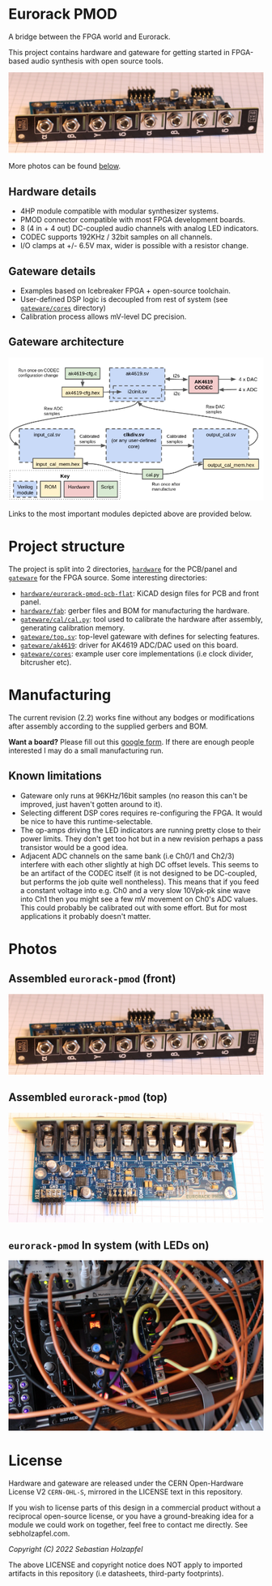 # Eurorack PMOD

A bridge between the FPGA world and Eurorack.

This project contains hardware and gateware for getting started in FPGA-based audio synthesis with open source tools.

![assembled eurorack-pmod module (front)](docs/img/eurorack-pmod.jpg)

More photos can be found [below](#photos).

## Hardware details
- 4HP module compatible with modular synthesizer systems.
- PMOD connector compatible with most FPGA development boards.
- 8 (4 in + 4 out) DC-coupled audio channels with analog LED indicators.
- CODEC supports 192KHz / 32bit samples on all channels.
- I/O clamps at +/- 6.5V max, wider is possible with a resistor change.

## Gateware details
- Examples based on Icebreaker FPGA + open-source toolchain.
- User-defined DSP logic is decoupled from rest of system (see [`gateware/cores`](gateware/cores) directory)
- Calibration process allows mV-level DC precision.

## Gateware architecture
![gateware architecture](docs/img/gateware-arch.png)

Links to the most important modules depicted above are provided below.

# Project structure
The project is split into 2 directories, [`hardware`](hardware) for the PCB/panel and [`gateware`](gateware) for the FPGA source. Some interesting directories:
- [`hardware/eurorack-pmod-pcb-flat`](hardware/eurorack-pmod-pcb-flat): KiCAD design files for PCB and front panel.
- [`hardware/fab`](hardware/fab): gerber files and BOM for manufacturing the hardware.
- [`gateware/cal/cal.py`](gateware/cal/cal.py): tool used to calibrate the hardware after assembly, generating calibration memory.
- [`gateware/top.sv`](gateware/top.sv): top-level gateware with defines for selecting features.
- [`gateware/ak4619`](gateware/ak4619): driver for AK4619 ADC/DAC used on this board.
- [`gateware/cores`](gateware/cores): example user core implementations (i.e clock divider, bitcrusher etc).

# Manufacturing
The current revision (2.2) works fine without any bodges or modifications after assembly according to the supplied gerbers and BOM.

**Want a board?** Please fill out this [google form](https://forms.gle/rSEGuKGHPVXYotHRA). If there are enough people interested I may do a small manufacturing run.

## Known limitations
- Gateware only runs at 96KHz/16bit samples (no reason this can't be improved, just haven't gotten around to it).
- Selecting different DSP cores requires re-configuring the FPGA. It would be nice to have this runtime-selectable.
- The op-amps driving the LED indicators are running pretty close to their power limits. They don't get too hot but in a new revision perhaps a pass transistor would be a good idea.
- Adjacent ADC channels on the same bank (i.e Ch0/1 and Ch2/3) interfere with each other slightly at high DC offset levels. This seems to be an artifact of the CODEC itself (it is not designed to be DC-coupled, but performs the job quite well nontheless). This means that if you feed a constant voltage into e.g. Ch0 and a very slow 10Vpk-pk sine wave into Ch1 then you might see a few mV movement on Ch0's ADC values. This could probably be calibrated out with some effort. But for most applications it probably doesn't matter.

# Photos

## Assembled `eurorack-pmod` (front)
![assembled eurorack-pmod module (front)](docs/img/eurorack-pmod.jpg)

## Assembled `eurorack-pmod` (top)
![assembled eurorack-pmod module (top)](docs/img/eurorack-pmod-top.jpg)

## `eurorack-pmod` In system (with LEDs on)
![assembled eurorack-pmod module (in system)](docs/img/eurorack-pmod-system.jpg)

# License
Hardware and gateware are released under the CERN Open-Hardware License V2 `CERN-OHL-S`, mirrored in the LICENSE text in this repository.

If you wish to license parts of this design in a commercial product without a reciprocal open-source license, or you have a ground-breaking idea for a module we could work on together, feel free to contact me directly. See sebholzapfel.com.

*Copyright (C) 2022 Sebastian Holzapfel*

The above LICENSE and copyright notice does NOT apply to imported artifacts in this repository (i.e datasheets, third-party footprints).
